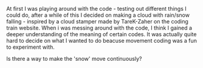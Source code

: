 At first I was playing around with the code - testing out different things I could do, after a while of this I decided on making a cloud with rain/snow falling - inspired by a cloud stamper made by TareK-Zaher on the coding train website. When i was messing around with the code, I think I gained a deeper understanding of the meaning of certain codes. It was actually quite hard to decide on what I wanted to do beacuse movement coding was a fun to experiment with. 

Is there a way to make the 'snow' move continuously?